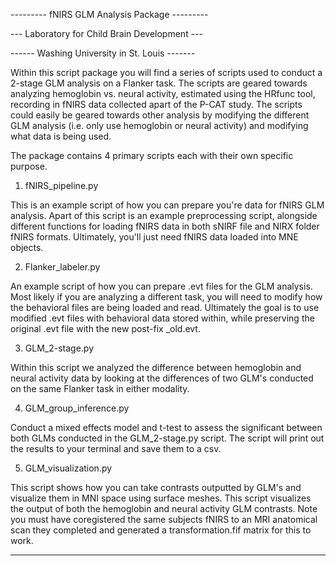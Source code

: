 --------- fNIRS GLM Analysis Package ---------

--- Laboratory for Child Brain Development ---

------ Washing University in St. Louis -------

Within this script package you will find a series of scripts used to conduct a 2-stage GLM analysis on a Flanker task. The scripts are geared towards analyzing hemoglobin vs. neural activity, estimated using the HRfunc tool, recording in fNIRS data collected apart of the P-CAT study. The scripts could easily be geared towards other analysis by modifying the different GLM analysis (i.e. only use hemoglobin or neural activity) and modifying what data is being used.

The package contains 4 primary scripts each with their own specific purpose.

1. fNIRS_pipeline.py

This is an example script of how you can prepare you're data for fNIRS GLM analysis. Apart of this script is an example preprocessing script, alongside different functions for loading fNIRS data in both sNIRF file and NIRX folder fNIRS formats. Ultimately, you'll just need fNIRS data loaded into MNE objects.

2. Flanker_labeler.py

An example script of how you can prepare .evt files for the GLM analysis. Most likely if you are analyzing a different task, you will need to modify how the behavioral files are being loaded and read. Ultimately the goal is to use modified .evt files with behavioral data stored within, while preserving the original .evt file with the new post-fix _old.evt.

3. GLM_2-stage.py

Within this script we analyzed the difference between hemoglobin and neural activity data by looking at the differences of two GLM's conducted on the same Flanker task in either modality.

4. GLM_group_inference.py

Conduct a mixed effects model and t-test to assess the significant between both GLMs conducted in the GLM_2-stage.py script. The script will print out the results to your terminal and save them to a csv.

5. GLM_visualization.py

This script shows how you can take contrasts outputted by GLM's and visualize them in MNI space using surface meshes. This script visualizes the output of both the hemoglobin and neural activity GLM contrasts. Note you must have coregistered the same subjects fNIRS to an MRI anatomical scan they completed and generated a transformation.fif matrix for this to work.


____________________________________________________________________________
